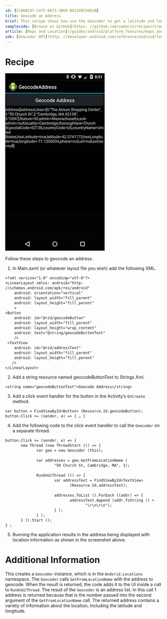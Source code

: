 ```yaml
---
id: {CCB6BC87-C475-6B73-3B68-B52249C9481B}  
title: Geocode an Address  
brief: This recipe shows how use the Geocoder to get a latitude and longitude for an address.  
samplecode: [Browse on GitHub](https: //github.com/xamarin/recipes/tree/master/android/os_device_resources/geocoder/geocode_an_address)  
article: [Maps and Location](/guides/android/platform_features/maps_and_location)  
sdk: [Geocoder API](http: //developer.android.com/reference/android/location/Geocoder.html)  
---
```


<a name="Recipe" class="injected"></a>

# Recipe

 [ ![](Images/Geocode.png)](Images/Geocode.png)

Follow these steps to geocode an address.

1.  In Main.axml (or whatever layout file you wish) add the following XML.

```
<?xml version="1.0" encoding="utf-8"?>
<LinearLayout xmlns: android="http: //schemas.android.com/apk/res/android"
    android: orientation="vertical"
    android: layout_width="fill_parent"
    android: layout_height="fill_parent"
    >
<Button
    android: id="@+id/geocodeButton"
    android: layout_width="fill_parent"
    android: layout_height="wrap_content"
    android: text="@string/geocodeButtonText"
    />
 <TextView
    android: id="@+id/addressText"
    android: layout_width="fill_parent"
    android: layout_height="fill_parent"
   />
</LinearLayout>
```

<ol start="2">
  <li>Add a string resource named geocodeButtonText to Strings.Xml.</li>
</ol>

```
<string name="geocodeButtonText">Geocode Address</string>
```

<ol start="3">
  <li>Add a click event handler for the button in the Activity’s <code>OnCreate</code> method.</li>
</ol>


```
var button = FindViewById<Button> (Resource.Id.geocodeButton);
button.Click += (sender, e) => { … }
```

<ol start="4">
  <li>Add the following code to the click event handler to call the <code>Geocoder</code> on a separate thread.</li>
</ol>

```
button.Click += (sender, e) => {
       new Thread (new ThreadStart (() => {
              var geo = new Geocoder (this);

              var addresses = geo.GetFromLocationName (
                      "50 Church St, Cambridge, MA", 1);

              RunOnUiThread (() => {
                      var addressText = FindViewById<TextView>
                             (Resource.Id.addressText);

                      addresses.ToList ().ForEach ((addr) => {
                             addressText.Append (addr.ToString () +
                                    "\r\n\r\n");
                      } );
              } );
       } )).Start ();
} ;
```

<ol start="5">
  <li>Running the application results in the address being displayed with location information as shown in the screenshot above.</li>
</ol>

 <a name="Additional_Information" class="injected"></a>


# Additional Information

This creates a `Geocoder` instance, which is in the `Andorid.Locations`
namespace. The `Geocoder` calls `GetFromLocationName` with the address to geocode.
When the result is returned, the code adds it to the UI inside a call to
`RunOnUiThread`. The result of the `Geocoder` is an address list. In this call 1
address is returned because that is the number passed into the second argument
of the `GetFromLocationName` call. The returned address contains a variety of
information about the location, including the latitude and longitude.